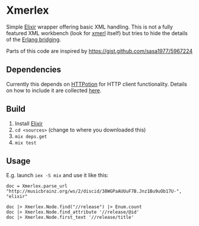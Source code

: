 # Xmerlex

Simple [Elixir](http://elixir-lang.org/) wrapper offering basic XML handling.
This is not a fully featured XML workbench (look for [xmerl](http://www.erlang.org/doc/apps/xmerl/)
itself) but tries to hide the details of the [Erlang bridging](http://elixir-lang.org/crash-course.html).

Parts of this code are inspired by https://gist.github.com/sasa1977/5967224

## Dependencies

Currently this depends on [HTTPotion](https://github.com/myfreeweb/httpotion) for HTTP client functionality.
Details on how to include it are collected [here](http://expm.co/httpotion).

## Build

1. Install [Elixir](http://elixir-lang.org/)
2. `cd <sources>` (change to where you downloaded this)
2. `mix deps.get`
4. `mix test`

## Usage

E.g. launch `iex -S mix` and use it like this:

    doc = Xmerlex.parse_url "http://musicbrainz.org/ws/2/discid/38WGPaAUUuF7B.Jnz1Bu9uOb17U-", "elixir"

    doc |> Xmerlex.Node.find("//release") |> Enum.count
    doc |> Xmerlex.Node.find_attribute '//release/@id'
    doc |> Xmerlex.Node.first_text '//release/title'
